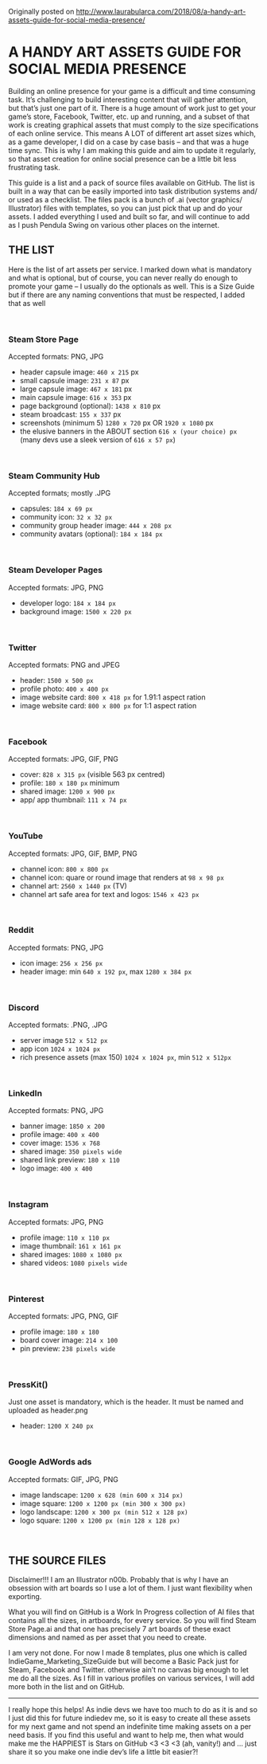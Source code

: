 Originally posted on http://www.laurabularca.com/2018/08/a-handy-art-assets-guide-for-social-media-presence/

# A HANDY ART ASSETS GUIDE FOR SOCIAL MEDIA PRESENCE

Building an online presence for your game is a difficult and time consuming task. It’s challenging to build interesting content that will gather attention, but that’s just one part of it. There is a huge amount of work just to get your game’s store, Facebook, Twitter, etc. up and running, and a subset of that work is creating graphical assets that must comply to the size specifications of each online service. This means A LOT of different art asset sizes which, as a game developer, I did on a case by case basis – and that was a huge time sync. This is why I am making this guide and aim to update it regularly, so that asset creation for online social presence can be a little bit less frustrating task.

This guide is a list and a pack of source files available on GitHub.  The list is built in a way that can be easily imported into task distribution systems and/ or used as a checklist. The files pack is a bunch of .ai (vector graphics/ Illustrator) files with templates, so you can just pick that up and do your assets. I added everything I used and built so far, and will continue to add as I push Pendula Swing on various other places on the internet.

## THE LIST

Here is the list of art assets per service.  I marked down what is mandatory and what is optional, but of course, you can never really do enough to promote your game – I usually do the optionals as well. This is a Size Guide but if there are any naming conventions that must be respected, I added that as well



<br/>

### Steam Store Page

Accepted formats: PNG, JPG

* header capsule image: `460 x 215` px
* small capsule image: `231 x 87` px
* large capsule image: `467 x 181` px
* main capsule image: `616 x 353` px
* page background (optional): `1438 x 810` px
* steam broadcast: `155 x 337` px
* screenshots (minimum 5) `1280 x 720` px OR `1920 x 1080` px
* the elusive banners in the ABOUT section `616 x (your choice) px` (many devs use a sleek version of `616 x 57 px`)



<br/>

### Steam Community Hub

Accepted formats; mostly .JPG

* capsules: `184 x 69 px`
* community icon: `32 x 32 px`
* community group header image: `444 x 208 px`
* community avatars (optional): `184 x 184 px`



<br/>

### Steam Developer Pages

Accepted formats: JPG, PNG

* developer logo: `184 x 184 px`
* background image: `1500 x 220 px`



<br/>

### Twitter

Accepted formats: PNG and JPEG

* header: `1500 x 500 px`
* profile photo: `400 x 400 px`
* image website card: `800 x 418 px` for 1.91:1 aspect ration
* image website card: `800 x 800 px` for 1:1 aspect ration



<br/>

### Facebook

Accepted formats: JPG, GIF, PNG

* cover: `828 x 315 px` (visible 563 px centred)
* profile: `180 x 180 px` minimum
* shared image: `1200 x 900 px`
* app/ app thumbnail: `111 x 74 px`



<br/>

### YouTube

Accepted formats: JPG, GIF, BMP, PNG

* channel icon: `800 x 800 px`
* channel icon: quare or round image that renders at `98 x 98 px`
* channel art: `2560 x 1440 px` (TV)
* channel art safe area for text and logos: `1546 x 423 px`



<br/>

### Reddit

Accepted formats: PNG, JPG

* icon image: `256 x 256 px`
* header image: min `640 x 192 px`, max `1280 x 384 px`



<br/>

### Discord

Accepted formats: .PNG, .JPG

* server image `512 x 512 px`
* app icon `1024 x 1024 px`
* rich presence assets (max 150) `1024 x 1024 px`, min `512 x 512px`



<br/>

### LinkedIn

Accepted formats: PNG, JPG

* banner image: `1850 x 200`
* profile image: `400 x 400`
* cover image: `1536 x 768`
* shared image: `350 pixels wide`
* shared link preview: `180 x 110`
* logo image: `400 x 400`



<br/>

### Instagram

Accepted formats: JPG, PNG

* profile image: `110 x 110 px`
* image thumbnail: `161 x 161 px`
* shared images: `1080 x 1080 px`
* shared videos: `1080 pixels wide`



<br/>

### Pinterest

Accepted formats: JPG, PNG, GIF

* profile image: `180 x 180`
* board cover image: `214 x 100`
* pin preview: `238 pixels wide`



<br/>

### PressKit()

Just one asset is mandatory, which is the header. It must be named and uploaded as header.png

* header: `1200 X 240 px`



<br/>

### Google AdWords ads

Accepted formats: GIF, JPG, PNG

* image landscape: `1200 x 628 (min 600 x 314 px)`
* image square: `1200 x 1200 px (min 300 x 300 px)`
* logo landscape: `1200 x 300 px (min 512 x 128 px)`
* logo square: `1200 x 1200 px (min 128 x 128 px)`



<br/>

## THE SOURCE FILES

Disclaimer!!! I am an Illustrator n00b. Probably that is why I have an obsession with art boards so I use a lot of them. I just want flexibility when exporting.

What you will find on GitHub is a Work In Progress collection of AI files that contains all the sizes, in artboards, for every service. So you will find Steam Store Page.ai and that one has precisely 7 art boards of these exact dimensions and named as per asset that you need to create.

I am very not done. For now I made 8 templates, plus one which is called IndieGame_Marketing_SizeGuide but will become a Basic Pack just for Steam, Facebook and Twitter. otherwise ain’t no canvas big enough to let me do all the sizes. As I fill in various profiles on various services, I will add more both in the list and on GitHub.

---

I really hope this helps! As indie devs we have too much to do as it is and so I just did this for future indiedev me, so it is easy to create all these assets for my next game and not spend an indefinite time making assets on a per need basis. If you find this useful and want to help me, then what would make me the HAPPIEST is Stars on GitHub <3 <3 <3 (ah, vanity!) and … just share it so you make one indie dev’s life a little bit easier?!
